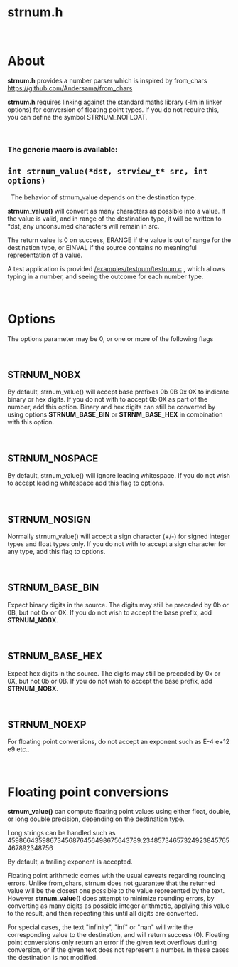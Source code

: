 # strnum.h

&nbsp;
&nbsp;
# About
 __strnum.h__ provides a number parser which is inspired by from_chars https://github.com/Andersama/from_chars

__strnum.h__ requires linking against the standard maths library (-lm in linker options) for conversion of floating point types.
 If you do not require this, you can define the symbol STRNUM_NOFLOAT.


&nbsp;
### The generic macro is available:
## `int strnum_value(*dst, strview_t* src, int options)`

&nbsp;
 The behavior of strnum_value depends on the destination type.
 
 __strnum_value()__ will convert as many characters as possible into a value. If the value is valid, and in range of the destination type, it will be written to *dst, any unconsumed characters will remain in src. 

The return value is 0 on success, ERANGE if the value is out of range for the destination type, or EINVAL if the source contains no meaningful representation of a value.

A test application is provided [/examples/testnum/testnum.c](/examples/testnum/testnum.c) , which allows typing in a number, and seeing the outcome for each number type.


&nbsp;
# Options

The options parameter may be 0, or one or more of the following flags


&nbsp;
## __STRNUM_NOBX__

 By default, strnum_value() will accept base prefixes 0b 0B 0x 0X to indicate binary or hex digits.
 If you do not with to accept 0b 0X as part of the number, add this option. Binary and hex digits can still be converted by using options __STRNUM_BASE_BIN__ or 
 __STRNM_BASE_HEX__ in combination with this option.


&nbsp;
&nbsp;
## __STRNUM_NOSPACE__

 By default, strnum_value() will ignore leading whitespace. If you do not wish to accept leading whitespace add this flag to options.

&nbsp;
&nbsp;
## __STRNUM_NOSIGN__

 Normally strnum_value() will accept a sign character (+/-) for signed integer types and float types only. If you do not with to accept a sign character for any type, add this flag to options.

&nbsp;
&nbsp;
## __STRNUM_BASE_BIN__

 Expect binary digits in the source. The digits may still be preceded by 0b or 0B, but not 0x or 0X. If you do not wish to accept the base prefix, add __STRNUM_NOBX__.
 
&nbsp;
&nbsp;
## __STRNUM_BASE_HEX__

 Expect hex digits in the source. The digits may still be preceded by 0x or 0X, but not 0b or 0B. If you do not wish to accept the base prefix, add __STRNUM_NOBX__.

&nbsp;
&nbsp;
## __STRNUM_NOEXP__

 For floating point conversions, do not accept an exponent such as E-4 e+12 e9 etc..

&nbsp;
&nbsp;
# Floating point conversions

__strnum_value()__ can compute floating point values using either float, double, or long double precision, depending on the destination type.

Long strings can be handled such as 45986643598673456876456498675643789.23485734657324923845765467892348756

By default, a trailing exponent is accepted.

Floating point arithmetic comes with the usual caveats regarding rounding errors. Unlike from_chars, strnum does not guarantee that the returned value will be the closest one possible to the value represented by the text. However __strnum_value()__ does attempt to minimize rounding errors, by converting as many digits as possible integer arithmetic, applying this value to the result, and then repeating this until all digits are converted.

 For special cases, the text "infinity", "inf" or "nan" will write the corresponding value to the destination, and will return success (0). Floating point conversions only return an error if the given text overflows during conversion, or if the given text does not represent a number. In these cases the destination is not modified.
